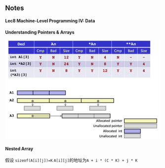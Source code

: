 ## Notes


#### Lec8 Machine-Level Programming IV: Data


#### Understanding Pointers & Arrays

![](./Images/1.png)

#### Nested Array
假设 `sizeof(A[i][j])=K`
`A[i][j]`的地址为`A + i * (C * K) + j * K`

